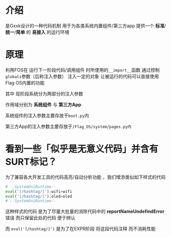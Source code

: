 # 介绍

是Gxxk设计的一种代码机制 用于为各类系统内置组件/第三方app 提供一个 **标准**/**统一**/**简单** 的 **易接入** 的运行环境

# 原理

利用FOS在 运行下一阶段代码/调用组件 时所使用的`__import__`函数 通过控制`globals`参数（后称注入参数） 注入一定的对象 让被运行的代码可以直接使用Flag OS内置的功能

其中 现阶段系统分为两部分的注入参数

作用域分别为 **系统组件** 与 **第三方App**

系统组件的注入参数主要存放于`boot.py`内

第三方App的注入参数主要存放于`/Flag_OS/system/pages.py内`

# 看到一些「似乎是无意义代码」并含有SURT标记？

为了兼容各大开发工具的代码高亮/自动分析功能 ，我们增添类似如下样式的代码
```python
# --SystemUniRuntime--
eval('[/hashtag/]');wifi=wifi
eval('[/hashtag/]');oled=oled
# --SystemUniRuntime--
```

这种样式的代码 是为了尽量大批量的消除代码中的 **reportNameUndefindError** 错误 而只保留此处的代码 便于辨认

而 `eval('[/hashtag/]')` 是为了在EXPR阶段 将这段代码注释 而不消耗性能
